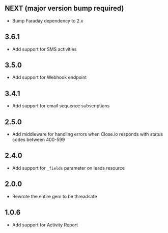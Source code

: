 ## NEXT (major version bump required)

- Bump Faraday dependency to 2.x

## 3.6.1

- Add support for SMS activities

## 3.5.0

- Add support for Webhook endpoint

## 3.4.1

- Add support for email sequence subscriptions

## 2.5.0

- Add middleware for handling errors when Close.io responds with status codes between 400-599

## 2.4.0

- Add support for `_fields` parameter on leads resource

## 2.0.0

- Rewrote the entire gem to be threadsafe

## 1.0.6

- Add support for Activity Report
